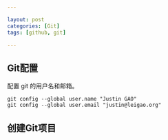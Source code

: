 ```yaml
---

layout: post
categories: [Git]
tags: [github, git]

---
```


## Git配置
配置 git 的用户名和邮箱。

    git config --global user.name "Justin GAO"
    git config --global user.email "justin@leigao.org"


## 创建Git项目

